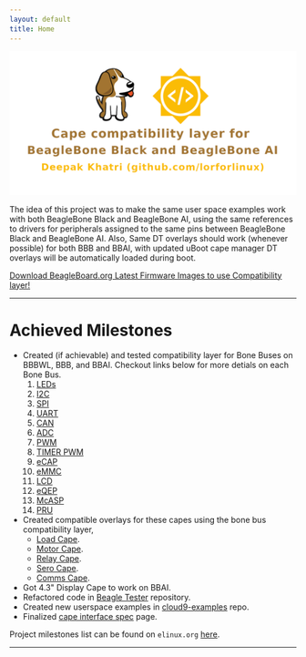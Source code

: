 ```yaml
---
layout: default
title: Home
---
```


<div class="text-center">
    <a href="https://elinux.org/BeagleBoard/GSoC/2020_Projects/Cape_Compatibility" target="_blank">
        <img src="public/projectBanner.png" class="border border-danger rounded img-fluid" alt="banner">
    </a>
</div>
<p class="text-center message border border-warning bg-dark text-warning">
    The idea of this project was to make the same user space examples work with both 
    BeagleBone Black and BeagleBone AI, using the same references to drivers for 
    peripherals assigned to the same pins between BeagleBone Black and BeagleBone AI.
    Also, Same DT overlays should work (whenever possible) for both BBB and BBAI, with 
    updated uBoot cape manager DT overlays will be automatically loaded during boot.
</p>

<a href="https://beagleboard.org/latest-images" 
    class="btn btn-warning btn-block text-dark" 
    role="button" aria-pressed="true" target="_blank">
    Download BeagleBoard.org Latest Firmware Images to use Compatibility layer! 
</a>
 
---

# Achieved Milestones

- Created (if achievable) and tested compatibility layer for Bone Buses on BBBWL, BBB, and BBAI. Checkout links below for more detials on each Bone Bus.
    1. [LEDs](https://elinux.org/Beagleboard:BeagleBone_cape_interface_spec#LEDs)
    2. [I2C](https://elinux.org/Beagleboard:BeagleBone_cape_interface_spec#I2C)
    3. [SPI](https://elinux.org/Beagleboard:BeagleBone_cape_interface_spec#SPI)
    4. [UART](https://elinux.org/Beagleboard:BeagleBone_cape_interface_spec#UART)
    5. [CAN](https://elinux.org/Beagleboard:BeagleBone_cape_interface_spec#CAN)
    6. [ADC](https://elinux.org/Beagleboard:BeagleBone_cape_interface_spec#ADC)
    7. [PWM](https://elinux.org/Beagleboard:BeagleBone_cape_interface_spec#PWM)
    8. [TIMER PWM](https://elinux.org/Beagleboard:BeagleBone_cape_interface_spec#TIMER_PWM)
    9. [eCAP](https://elinux.org/Beagleboard:BeagleBone_cape_interface_spec#eCAP)
    10. [eMMC](https://elinux.org/Beagleboard:BeagleBone_cape_interface_spec#eMMC)
    11. [LCD](https://elinux.org/Beagleboard:BeagleBone_cape_interface_spec#LCD)
    12. [eQEP](https://elinux.org/Beagleboard:BeagleBone_cape_interface_spec#eQEP)
    13. [McASP](https://elinux.org/Beagleboard:BeagleBone_cape_interface_spec#McASP)
    14. [PRU](https://elinux.org/Beagleboard:BeagleBone_cape_interface_spec#PRU)
- Created compatible overlays for these capes using the bone bus compatibility layer,
    - [Load Cape](https://github.com/beagleboard/BeagleBoard-DeviceTrees/blob/v4.19.x-ti-overlays/src/arm/overlays/BBORG_LOAD-00A2.dts).
    - [Motor Cape](https://github.com/beagleboard/BeagleBoard-DeviceTrees/blob/v4.19.x-ti-overlays/src/arm/overlays/BBORG_MOTOR-00A2.dts).
    - [Relay Cape](https://github.com/beagleboard/BeagleBoard-DeviceTrees/blob/v4.19.x-ti-overlays/src/arm/overlays/BBORG_RELAY-00A2.dts).
    - [Sero Cape](https://github.com/beagleboard/BeagleBoard-DeviceTrees/blob/v4.19.x-ti-overlays/src/arm/overlays/BBORG_SERVO-00A2.dts).
    - [Comms Cape](https://github.com/beagleboard/BeagleBoard-DeviceTrees/blob/v4.19.x-ti-overlays/src/arm/overlays/BBORG_COMMS-00A2.dts).
- Got 4.3" Display Cape to work on BBAI.
- Refactored code in [Beagle Tester](https://github.com/jadonk/beagle-tester) repository.
- Created new userspace examples in [cloud9-examples](https://github.com/beagleboard/cloud9-examples) repo.
- Finalized [cape interface spec](https://elinux.org/Beagleboard:BeagleBone_cape_interface_spec) page.


Project milestones list can be found on `elinux.org` [here](https://elinux.org/BeagleBoard/GSoC/2020_Projects#Milestones).

---








